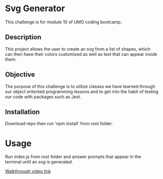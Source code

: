 # Svg Generator

This challenge is for module 10 of UMO coding bootcamp.

## Description

This project allows the user to create an svg from a list of shapes, which can then have their colors customized as well as text that can appear inside them.

## Objective

The purpose of this challenge is to utilize classes we have learned through our object oritented programming lessons and to get into the habit of testing our code with packages such as Jest.

## Installation

Download repo then run 'npm install' from root folder.

# Usage

Run index.js from root folder and answer prompts that appear in the terminal until an svg is generated.

[Walkthrough video link](https://drive.google.com/file/d/1jqwpUe1RlljNUVeVcSRT7_WaWx9k4y6G/view)
